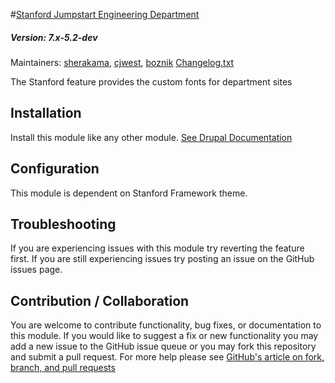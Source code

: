 #[Stanford Jumpstart Engineering Department](https://github.com/SU-SWS/stanford_jumpstart_engineering)
##### Version: 7.x-5.2-dev 

Maintainers: [sherakama](https://github.com/sherakama), [cjwest](https://github.com/cjwest), [boznik](https://github.com/boznik)
[Changelog.txt](CHANGELOG.txt)

The Stanford feature provides the custom fonts for department sites

Installation
---

Install this module like any other module. [See Drupal Documentation](https://drupal.org/documentation/install/modules-themes/modules-7)

Configuration
---

This module is dependent on Stanford Framework theme.

Troubleshooting
---

If you are experiencing issues with this module try reverting the feature first. If you are still experiencing issues try posting an issue on the GitHub issues page.

Contribution / Collaboration
---

You are welcome to contribute functionality, bug fixes, or documentation to this module. If you would like to suggest a fix or new functionality you may add a new issue to the GitHub issue queue or you may fork this repository and submit a pull request. For more help please see [GitHub's article on fork, branch, and pull requests](https://help.github.com/articles/using-pull-requests)
